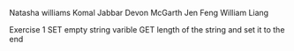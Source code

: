 Natasha williams
Komal Jabbar
Devon McGarth
Jen Feng William Liang

Exercise 1
SET empty string varible
GET length of the string and set it to the end
